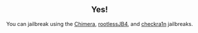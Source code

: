 <center>
<h2>Yes!</h2>
You can jailbreak using the <a href="https://chimera.sh">Chimera</a>, <a href="https://github.com/brandonplank/rootlessjb4/">rootlessJB4</a>, and <a href="https://checkra.in/">checkra1n</a> jailbreaks.
</center>